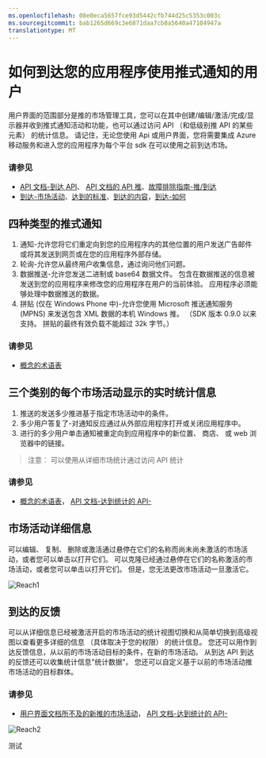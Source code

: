 ```yaml
---
ms.openlocfilehash: 08e0eca5657fce93d5442cfb744d25c5353c003c
ms.sourcegitcommit: bab1265d669c3e6871daa7cb8a5640a47104947a
translationtype: MT
---
```

<properties 
   pageTitle="Azure 的移动服务用户界面的范围" 
   description="了解如何使用推式通知使用 Azure 移动接洽动身去找您应用程序的用户" 
   services="mobile-engagement" 
   documentationCenter="" 
   authors="piyushjo" 
   manager="dwrede" 
   editor=""/>

<tags
   ms.service="mobile-engagement"
   ms.devlang="na"
   ms.topic="article"
   ms.tgt_pltfrm="mobile-multiple"
   ms.workload="mobile" 
   ms.date="08/10/2015"
   ms.author="piyushjo"/>


# 如何到达您的应用程序使用推式通知的用户
用户界面的范围部分是推的市场管理工具，您可以在其中创建/编辑/激活/完成/显示器并收到推式通知活动和功能，也可以通过访问 API （和低级别推 API 的某些元素） 的统计信息。 请记住，无论您使用 Api 或用户界面，您将需要集成 Azure 移动服务和进入您的应用程序为每个平台 sdk 在可以使用之前到达市场。

### 请参见
-  [API 文档-到达 API][链接 4]、 [API 文档的 API 推][链接 4]、[故障排除指南-推/到达][链接 23]
-  [到达-市场活动][链接 27]、[达到的标准][链接 28]、[到达的内容][链接 29]，[到达-如何][链接 3]
 
## 四种类型的推式通知
1.    通知-允许您将它们重定向到您的应用程序内的其他位置的用户发送广告邮件或将其发送到网页或在您的应用程序外部存储。 
2.    轮询-允许您从最终用户收集信息，通过询问他们问题。
3.    数据推送-允许您发送二进制或 base64 数据文件。 包含在数据推送的信息被发送到您的应用程序来修改您的应用程序在用户的当前体验。 应用程序必须能够处理中数据推送的数据。
4.    拼贴 (仅在 Windows Phone 中)-允许您使用 Microsoft 推送通知服务 (MPNS) 来发送包含 XML 数据的本机 Windows 推。 （SDK 版本 0.9.0 以来支持。 拼贴的最终有效负载不能超过 32k 字节。）

### 请参见
-  [概念的术语表][6 链接]

## 三个类别的每个市场活动显示的实时统计信息
1.    推送的发送多少推进基于指定市场活动中的条件。 
2.    多少用户答复了-对通知反应通过从外部应用程序打开或关闭应用程序中。 
3.    进行的多少用户单击通知被重定向到应用程序中的新位置、 商店、 或 web 浏览器中的链接。 

> 注意︰ 可以使用从详细市场统计通过访问 API 统计

### 请参见
-  [概念的术语表][6 链接]， [API 文档-达到统计的 API-][链接 4]


## 市场活动详细信息
可以编辑、 复制、 删除或激活通过悬停在它们的名称而尚未尚未激活的市场活动，或者您可以单击以打开它们。 可以克隆已经通过悬停在它们的名称激活的市场活动，或者您可以单击以打开它们。 但是，您无法更改市场活动一旦激活它。
 
![Reach1][18]

## 到达的反馈
可以从详细信息已经被激活开启的市场活动的统计视图切换和从简单切换到高级视图以查看更多详细的信息 （具体取决于您的权限） 的统计信息。 您还可以用作到达反馈信息，从以前的市场活动目标的条件，在新的市场活动。 从到达 API 到达的反馈还可以收集统计信息"统计数据"。 您还可以自定义基于以前的市场活动推市场活动的目标群体。


### 请参见 
-  [用户界面文档所不及的新推的市场活动][27]， [API 文档-达到统计的 API-][链接 4]

![Reach2][19]

<!--Image references-->
[1]: ./media/mobile-engagement-user-interface-navigation/navigation1.png
[2]: ./media/mobile-engagement-user-interface-home/home1.png
[3]: ./media/mobile-engagement-user-interface-home/home2.png
[4]: ./media/mobile-engagement-user-interface-home/home3.png
[5]: ./media/mobile-engagement-user-interface-home/home4.png
[6]: ./media/mobile-engagement-user-interface-home/home5.png
[7]: ./media/mobile-engagement-user-interface-my-account/myaccount1.png
[8]: ./media/mobile-engagement-user-interface-my-account/myaccount2.png
[9]: ./media/mobile-engagement-user-interface-my-account/myaccount3.png
[10]: ./media/mobile-engagement-user-interface-analytics/analytics1.png
[11]: ./media/mobile-engagement-user-interface-analytics/analytics2.png
[12]: ./media/mobile-engagement-user-interface-analytics/analytics3.png
[13]: ./media/mobile-engagement-user-interface-analytics/analytics4.png
[14]: ./media/mobile-engagement-user-interface-monitor/monitor1.png
[15]: ./media/mobile-engagement-user-interface-monitor/monitor2.png
[16]: ./media/mobile-engagement-user-interface-monitor/monitor3.png
[17]: ./media/mobile-engagement-user-interface-monitor/monitor4.png
[18]: ./media/mobile-engagement-user-interface-reach/reach1.png
[19]: ./media/mobile-engagement-user-interface-reach/reach2.png
[20]: ./media/mobile-engagement-user-interface-reach-campaign/Reach-Campaign1.png
[21]: ./media/mobile-engagement-user-interface-reach-campaign/Reach-Campaign2.png
[22]: ./media/mobile-engagement-user-interface-reach-campaign/Reach-Campaign3.png
[23]: ./media/mobile-engagement-user-interface-reach-campaign/Reach-Campaign4.png
[24]: ./media/mobile-engagement-user-interface-reach-campaign/Reach-Campaign5.png
[25]: ./media/mobile-engagement-user-interface-reach-campaign/Reach-Campaign6.png
[26]: ./media/mobile-engagement-user-interface-reach-campaign/Reach-Campaign7.png
[27]: ./media/mobile-engagement-user-interface-reach-campaign/Reach-Campaign8.png
[28]: ./media/mobile-engagement-user-interface-reach-campaign/Reach-Campaign9.png
[29]: ./media/mobile-engagement-user-interface-reach-criterion/Reach-Criterion1.png
[30]: ./media/mobile-engagement-user-interface-reach-content/Reach-Content1.png
[31]: ./media/mobile-engagement-user-interface-reach-content/Reach-Content2.png
[32]: ./media/mobile-engagement-user-interface-reach-content/Reach-Content3.png
[33]: ./media/mobile-engagement-user-interface-reach-content/Reach-Content4.png
[34]: ./media/mobile-engagement-user-interface-dashboard/dashboard1.png
[35]: ./media/mobile-engagement-user-interface-segments/segments1.png
[36]: ./media/mobile-engagement-user-interface-segments/segments2.png
[37]: ./media/mobile-engagement-user-interface-segments/segments3.png
[38]: ./media/mobile-engagement-user-interface-segments/segments4.png
[39]: ./media/mobile-engagement-user-interface-segments/segments5.png
[40]: ./media/mobile-engagement-user-interface-segments/segments6.png
[41]: ./media/mobile-engagement-user-interface-segments/segments7.png
[42]: ./media/mobile-engagement-user-interface-segments/segments8.png
[43]: ./media/mobile-engagement-user-interface-segments/segments9.png
[44]: ./media/mobile-engagement-user-interface-segments/segments10.png
[45]: ./media/mobile-engagement-user-interface-segments/segments11.png
[46]: ./media/mobile-engagement-user-interface-settings/settings1.png
[47]: ./media/mobile-engagement-user-interface-settings/settings2.png
[48]: ./media/mobile-engagement-user-interface-settings/settings3.png
[49]: ./media/mobile-engagement-user-interface-settings/settings4.png
[50]: ./media/mobile-engagement-user-interface-settings/settings5.png
[51]: ./media/mobile-engagement-user-interface-settings/settings6.png
[52]: ./media/mobile-engagement-user-interface-settings/settings7.png
[53]: ./media/mobile-engagement-user-interface-settings/settings8.png
[54]: ./media/mobile-engagement-user-interface-settings/settings9.png
[55]: ./media/mobile-engagement-user-interface-settings/settings10.png
[56]: ./media/mobile-engagement-user-interface-settings/settings11.png
[57]: ./media/mobile-engagement-user-interface-settings/settings12.png
[58]: ./media/mobile-engagement-user-interface-settings/settings13.png

<!--Link references-->
[链接 1]: mobile-engagement-user-interface.md
[链接 2]: mobile-engagement-troubleshooting-guide.md
[链接 3]: mobile-engagement-how-tos.md
[链接 4]: http://go.microsoft.com/fwlink/?LinkID=525553
[链接 5]: http://go.microsoft.com/fwlink/?LinkID=525554
[6 链接]: http://go.microsoft.com/fwlink/?LinkId=525555
[链接 7]: https://account.windowsazure.com/PreviewFeatures
[链接 8]: https://social.msdn.microsoft.com/Forums/azure/home?forum=azuremobileengagement
[链接 9]: http://azure.microsoft.com/services/mobile-engagement/
[10 链接]: http://azure.microsoft.com/documentation/services/mobile-engagement/
[链接 11]: http://azure.microsoft.com/pricing/details/mobile-engagement/
[链接 12]: mobile-engagement-user-interface-navigation.md
[链接 13]: mobile-engagement-user-interface-home.md
[链接 14]: mobile-engagement-user-interface-my-account.md
[15 链接]: mobile-engagement-user-interface-analytics.md
[链接 16]: mobile-engagement-user-interface-monitor.md
[链接 17]: mobile-engagement-user-interface-reach.md
[链接 18]: mobile-engagement-user-interface-segments.md
[链接 19]: mobile-engagement-user-interface-dashboard.md
[链接 20]: mobile-engagement-user-interface-settings.md
[链接 21]: mobile-engagement-troubleshooting-guide-analytics.md
[链接 22]: mobile-engagement-troubleshooting-guide-apis.md
[链接 23]: mobile-engagement-troubleshooting-guide-push-reach.md
[链接 24]: mobile-engagement-troubleshooting-guide-service.md
[链接 25]: mobile-engagement-troubleshooting-guide-sdk.md
[链接 26]: mobile-engagement-troubleshooting-guide-sr-info.md
[链接 27]: mobile-engagement-user-interface-reach-campaign.md
[链接 28]: mobile-engagement-user-interface-reach-criterion.md
[链接 29]: mobile-engagement-user-interface-reach-content.md
 
测试
